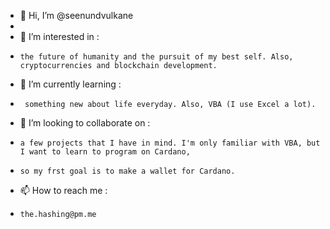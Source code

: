- 👋 Hi, I’m @seenundvulkane
- 
- 👀 I’m interested in :
-     the future of humanity and the pursuit of my best self. Also, cryptocurrencies and blockchain development.     
- 🌱 I’m currently learning :
-      something new about life everyday. Also, VBA (I use Excel a lot).
- 💞️ I’m looking to collaborate on :
-     a few projects that I have in mind. I'm only familiar with VBA, but I want to learn to program on Cardano,
-     so my frst goal is to make a wallet for Cardano. 
- 📫 How to reach me :
-     the.hashing@pm.me
<!---
seenundvulkane/seenundvulkane is a ✨ special ✨ repository because its `README.md` (this file) appears on your GitHub profile.
You can click the Preview link to take a look at your changes.
--->
